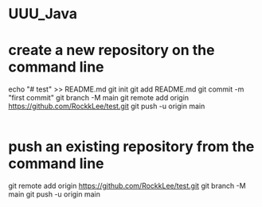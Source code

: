 # UUU_Java

# create a new repository on the command line
echo "# test" >> README.md
git init
git add README.md
git commit -m "first commit"
git branch -M main
git remote add origin https://github.com/RockkLee/test.git
git push -u origin main
<br><br>

# push an existing repository from the command line
git remote add origin https://github.com/RockkLee/test.git
git branch -M main
git push -u origin main
